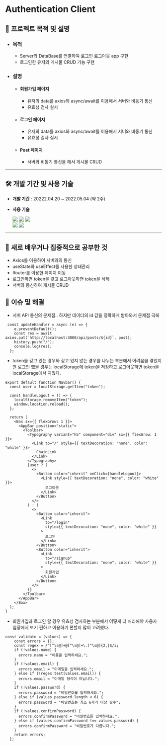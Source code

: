 # Authentication Client
## 📄 프로젝트 목적 및 설명
* ### 목적
  * Server와 DataBase를 연결하여 로그인 로그아웃 app 구현
  * 로그인한 유저의 게시물 CRUD 기능 구현
* ### 설명
  * #### 회원가입 페이지
    * 유저의 data를 axios와 async/await를 이용해서 서버와 비동기 통신
    * 유효성 검사 실시
  * #### 로그인 페이지
    * 유저의 data를 axios와 async/await를 이용해서 서버와 비동기 통신
    * 유효성 검사 실시
  * #### Post 페이지
    * 서버와 비동기 통신을 해서 게시물 CRUD
---
## 🛠 개발 기간 및 사용 기술

- **개발 기간** : 20222.04.20 ~ 2022.05.04 (약 2주)
* **사용 기술** 

  <img src="https://img.shields.io/badge/html5-E34F26?style=for-the-badge&logo=html5&logoColor=white">
  <img src="https://img.shields.io/badge/css-1572B6?style=for-the-badge&logo=css3&logoColor=white">
  <img src="https://img.shields.io/badge/javascript-F7DF1E?style=for-the-badge&logo=javascript&logoColor=black">
  <br />
  <img src="https://img.shields.io/badge/React-61DAFB?style=for-the-badge&logo=React&logoColor=black"/>
  <img src="https://img.shields.io/badge/mui-007FFF?style=for-the-badge&logo=mui&logoColor=white"/>
---
 ## 🤩 새로 배우거나 집중적으로 공부한 것

- Axios를 이용하여 서버와의 통신
- useState와 useEffect를 사용한 상태관리
- Router를 이용한 페이지 이동
- 로그인하면 token을 갖고 로그아웃하면 token을 삭제
- 서버와 통신하여 게시물 CRUD

## 🔧 이슈 및 해결

- 서버 API 통신의 문제점.. 하지만 데이터의 id 값을 정확하게 받아와서 문제점 극복
```
 const updateHandler = async (e) => {
    e.preventDefault();
    const res = await axios.put(`http://localhost:3000/api/posts/${id}`, post);
    history.push("/");
    console.log(res);
  };
```

- token을 갖고 있는 경우와 갖고 있지 않는 경우를 나누는 부분에서 어려움을 겪었지만 로그인 했을 경우는 localStorage에 token을 저장하고 로그아웃하면 token을 localStorage에서 지웠다.
```
export default function Navbar() {
  const user = localStorage.getItem("token");

  const handleLogout = () => {
    localStorage.removeItem("token");
    window.location.reload();
  };

  return (
    <Box sx={{ flexGrow: 1 }}>
      <AppBar position="static">
        <Toolbar>
          <Typography variant="h5" component="div" sx={{ flexGrow: 1 }}>
            <Link to="/" style={{ textDecoration: "none", color: "white" }}>
              ChainLink
            </Link>
          </Typography>
          {user ? (
            <>
              <Button color="inherit" onClick={handleLogout}>
                <Link style={{ textDecoration: "none", color: "white" }}>
                  로그아웃
                </Link>
              </Button>
            </>
          ) : (
            <>
              <Button color="inherit">
                <Link
                  to="/login"
                  style={{ textDecoration: "none", color: "white" }}
                >
                  로그인
                </Link>
              </Button>
              <Button color="inherit">
                <Link
                  to="/signup"
                  style={{ textDecoration: "none", color: "white" }}
                >
                  회원가입
                </Link>
              </Button>
            </>
          )}
        </Toolbar>
      </AppBar>
    </Box>
  );
}
```

- 회원가입과 로그인 할 경우 유효성 검사하는 부분에서 어떻게 더 처리해야 사용자 입장에서 보기 편하고 이용하기 편할지 많이 고려했다.
```
const validate = (values) => {
    const errors = {};
    const regex = /^[^\s@]+@[^\s@]+\.[^\s@]{2,}$/i;
    if (!values.name) {
      errors.name = "이름을 입력하세요.";
    }
    if (!values.email) {
      errors.email = "이메일을 입력하세요.";
    } else if (!regex.test(values.email)) {
      errors.email = "이메일 형식이 아닙니다.";
    }
    if (!values.password) {
      errors.password = "비밀번호를 입력하세요.";
    } else if (values.password.length < 6) {
      errors.password = "비밀번호는 최소 6자리 이상 필수";
    }
    if (!values.confirmPassword) {
      errors.confirmPassword = "비밀번호를 입력하세요.";
    } else if (values.confirmPassword !== values.password) {
      errors.confirmPassword = "비밀번호가 다릅니다.";
    }
    return errors;
  };
```
